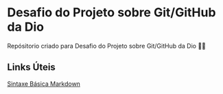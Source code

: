 # Desafio do Projeto sobre Git/GitHub da Dio
Repósitorio criado para Desafio do Projeto sobre Git/GitHub da Dio 🖤💙


## Links Úteis 
[Sintaxe Básica Markdown](https://www.markdownguide.org/basic-syntax)
